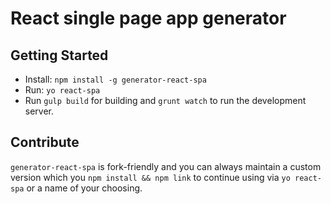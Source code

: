 # React single page app generator

## Getting Started

- Install: `npm install -g generator-react-spa`
- Run: `yo react-spa`
- Run `gulp build` for building and `grunt watch` to run the development server.

## Contribute

`generator-react-spa` is fork-friendly and you can always maintain a custom version which you `npm install && npm link` to continue using via `yo react-spa` or a name of your choosing.